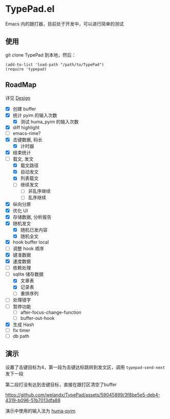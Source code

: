 # TypePad.el
Emacs 内的跟打器，目前处于开发中，可以进行简单的测试
## 使用
git clone TypePad 到本地，然后：

```emacs-lisp
(add-to-list 'load-path "/path/to/TypePad")
(require 'typepad)
```

## RoadMap
详见 [Design](Design.org)
- [X] 创建 buffer
- [X] 统计 pyim 的输入次数
  - [X] 测试 huma_pyim 的输入次数
- [X] diff highlight
- [ ] emacs-rime?
- [X] 击键数据, 码长
  - [X] 计时器
- [X] 结束统计
- [ ] 载文, 发文
  - [x] 载文路径
  - [x] 自动发文
  - [x] 列表载文
  - [ ] 继续发文
    - [ ] 非乱序继续
    - [ ] 乱序继续
- [X] 纵向分屏
- [X] 优化 UI
- [x] 存储数据, 分析报告
- [x] 随机发文
  - [X] 随机已发内容
  - [x] 随机全文
- [x] hook buffer local
- [ ] 调整 hook 顺序
- [x] 键准数据
- [x] 速度数据
- [ ] 依赖处理
- [ ] sqlite 储存数据
  - [x] 文章表
  - [x] 记录表
  - [ ] 重排序列
- [ ] 处理错字
- [ ] 暂停功能
  - [ ] after-focus-change-function
  - [ ] buffer-out-hook
- [x] 生成 Hash
- [ ] fix timer
- [ ] db path
## 演示
设置了击键目标为4，第一段为击键达标跳转到发文区，调用 `typepad-send-next` 发下一段

第二段打没有达到击键目标，直接在跟打区清空了buffer

https://github.com/welandx/TypePad/assets/59045899/3f8be5e5-deb4-4319-b096-51b7013dfa88

演示中使用的输入法为 [huma-pyim](https://github.com/Neikice/huma_pyim)
